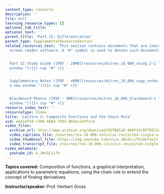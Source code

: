```yaml
---
content_type: resource
description: ''
file: null
learning_resource_types: []
optional_tab_title: ''
optional_text: ''
parent_title: 'Part II: Differentiation'
parent_type: SupplementalResourceSection
related_resources_text: 'This section contains documents that are inaccessible to
  screen reader software. A "#" symbol is used to denote such documents.


  Part II Study Guide ([PDF - 29MB](resources/mitres_18_006_study_2-1 "Open in a new
  window.")){{< sup "#" >}}


  Supplementary Notes ([PDF - 46MB](resources/mitres_18_006_supp_notes-1 "Open in
  a new window.")){{< sup "#" >}}


  Blackboard Photos ([PDF - 8MB](resources/mitres_18_006_blackboard-1 "Open in a new
  window.")){{< sup "#" >}}'
resource_index_text: ''
resourcetype: Video
title: 'Lecture 3: Composite Functions and the Chain Rule'
uid: 4ea14f58-c586-4b84-7581-805ac2a9fcc4
video_files:
  archive_url: http://www.archive.org/download/MITRES18_006F10/MITRES18_006F10_26_0203_300k.mp4
  video_captions_file: /courses/res-18-006-calculus-revisited-single-variable-calculus-fall-2010/c7fdcf79aa465bccb8adaaf74d7c7e5d_w_JWcGLiifU.vtt
  video_thumbnail_file: https://img.youtube.com/vi/w_JWcGLiifU/default.jpg
  video_transcript_file: /courses/res-18-006-calculus-revisited-single-variable-calculus-fall-2010/b23962385ad769dd34b32796ca1ff8c4_w_JWcGLiifU.pdf
video_metadata:
  youtube_id: w_JWcGLiifU
---
```


**Topics covered:** Composition of functions; a graphical interpretation; applications to parametric equations; using the chain rule to extend the concept of finding derivatives.

**Instructor/speaker:** Prof. Herbert Gross